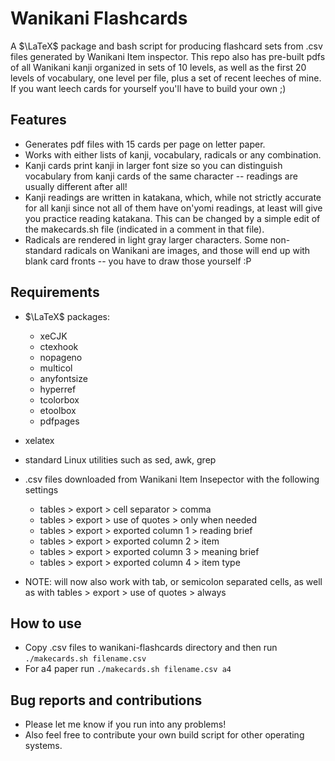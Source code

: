 # Wanikani Flashcards

A $\LaTeX$ package and bash script for producing flashcard sets from .csv files generated by Wanikani Item inspector. This repo also has pre-built pdfs of all Wanikani kanji organized in sets of 10 levels, as well as the first 20 levels of vocabulary, one level per file, plus a set of recent leeches of mine. If you want leech cards for yourself you'll have to build your own ;)

## Features

- Generates pdf files with 15 cards per page on letter paper.
- Works with either lists of kanji, vocabulary, radicals or any combination. 
- Kanji cards print kanji in larger font size so you can distinguish vocabulary from kanji cards of the same character -- readings are usually different after all!
- Kanji readings are written in katakana, which, while not strictly accurate for all kanji since not all of them have on'yomi readings, at least will give you practice reading katakana. This can be changed by a simple edit of the makecards.sh file (indicated in a comment in that file).
- Radicals are rendered in light gray larger characters. Some non-standard radicals on Wanikani are images, and those will end up with blank card fronts -- you have to draw those yourself :P


## Requirements

- $\LaTeX$ packages:
  - xeCJK
  - ctexhook
  - nopageno
  - multicol
  - anyfontsize
  - hyperref
  - tcolorbox
  - etoolbox
  - pdfpages
- xelatex
- standard Linux utilities such as sed, awk, grep
- .csv files downloaded from Wanikani Item Insepector with the following settings
	- tables > export > cell separator > comma
	- tables > export > use of quotes > only when needed
	- tables > export > exported column 1 > reading brief
	- tables > export > exported column 2 > item
	- tables > export > exported column 3 > meaning brief
	- tables > export > exported column 4 > item type

- NOTE: will now also work with tab, or semicolon separated cells, as well as with tables > export > use of quotes > always





## How to use

- Copy .csv files to wanikani-flashcards directory and then run `./makecards.sh filename.csv`
- For a4 paper run `./makecards.sh filename.csv a4`

## Bug reports and contributions

- Please let me know if you run into any problems!
- Also feel free to contribute your own build script for other operating systems.
